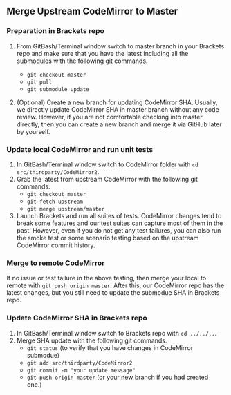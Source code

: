 ## Merge Upstream CodeMirror to Master

### Preparation in Brackets repo 

1. From GitBash/Terminal window switch to master branch in your Brackets repo and make sure that you have the latest including all the submodules with the following git commands.
    * `git checkout master`
    * `git pull`
    * `git submodule update`

2. (Optional) Create a new branch for updating CodeMirror SHA. Usually, we directly update CodeMirror SHA in master branch without any code review. However, if you are not comfortable checking into master directly, then you can create a new branch and merge it via GitHub later by yourself.

### Update local CodeMirror and run unit tests
1. In GitBash/Terminal window switch to CodeMirror folder with `cd src/thirdparty/CodeMirror2`.
2. Grab the latest from upstream CodeMirror with the following git commands.
    * `git checkout master`
    * `git fetch upstream`
    * `git merge upstream/master`
3. Launch Brackets and run all suites of tests. CodeMirror changes tend to break some features and our test suites can capture most of them in the past. However, even if you do not get any test failures, you can also run the smoke test or some scenario testing based on the upstream CodeMirror commit history.

### Merge to remote CodeMirror
If no issue or test failure in the above testing, then merge your local to remote with `git push origin master`. After this, our CodeMirror repo has the latest changes, but you still need to update the submodue SHA in Brackets repo.

### Update CodeMirror SHA in Brackets repo
1. In GitBash/Terminal window switch to Brackets repo with `cd ../../..`.
2. Merge SHA update with the following git commands.
    * `git status` (to verify that you have changes in CodeMirror submodue)
    * `git add src/thirdparty/CodeMirror2`
    * `git commit -m "your update message"`
    * `git push origin master` (or your new branch if you had created one.)

